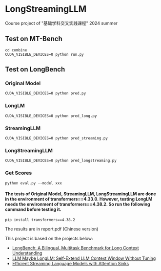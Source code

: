 # LongStreamingLLM 
Course project of "基础学科交叉实践课程" 2024 summer
## Test on MT-Bench
    cd combine
    CUDA_VISIBLE_DEVICES=0 python run.py

## Test on LongBench
### Original Model
    CUDA_VISIBLE_DEVICES=0 python pred.py
### LongLM
    CUDA_VISIBLE_DEVICES=0 python pred_long.py
### StreamingLLM
    CUDA_VISIBLE_DEVICES=0 python pred_streaming.py
### LongStreamingLLM
    CUDA_VISIBLE_DEVICES=0 python pred_longstreaming.py
### Get Scores
    python eval.py --model xxx

#### The tests of Original Model, StreamingLLM, LongStreamingLLM are done in the environment of transformers==4.33.0. However, testing LongLM needs the environment of transformers==4.38.2. So run the following command before testing it.
    pip install transformers==4.38.2

The results are in report.pdf (Chinese version)

This project is based on the projects below:
- [LongBench: A Bilingual, Multitask Benchmark for Long Context Understanding](https://github.com/THUDM/LongBench/tree/main)
- [LLM Maybe LongLM: Self-Extend LLM Context Window Without Tuning](https://github.com/datamllab/LongLM)
- [Efficient Streaming Language Models with Attention Sinks](https://github.com/mit-han-lab/streaming-llm)
